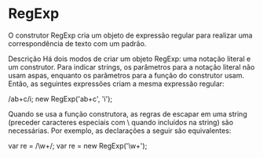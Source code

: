 # RegExp

O construtor RegExp cria um objeto de expressão regular para realizar uma correspondência de texto com um padrão.

Descrição
Há dois modos de criar um objeto RegExp: uma notação literal e um construtor. Para indicar strings, os parâmetros para a notação literal não usam aspas, enquanto os parâmetros para a função do construtor usam. Então, as seguintes expressões criam a mesma expressão regular:

/ab+c/i;
new RegExp('ab+c', 'i');

Quando se usa a função construtora, as regras de escapar em uma string (preceder caracteres especiais com \ quando incluídos na string) são necessárias. Por exemplo, as declarações a seguir são equivalentes:

var re = /\w+/;
var re = new RegExp('\\w+');

